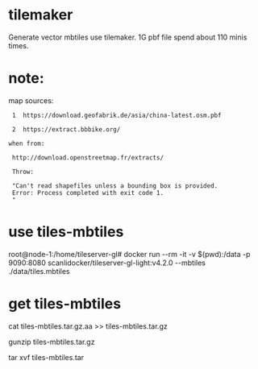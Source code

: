 # tilemaker
Generate vector mbtiles use tilemaker.   1G pbf file spend about 110 minis times.
# note:
   map sources:
   
     1  https://download.geofabrik.de/asia/china-latest.osm.pbf
     
     2  https://extract.bbbike.org/
     
    when from:
    
     http://download.openstreetmap.fr/extracts/
     
     Throw:
     
     "Can't read shapefiles unless a bounding box is provided.
     Error: Process completed with exit code 1.
     "
# use tiles-mbtiles
root@node-1:/home/tileserver-gl# docker run --rm -it -v $(pwd):/data -p 9090:8080 scanlidocker/tileserver-gl-light:v4.2.0 --mbtiles ./data/tiles.mbtiles

# get tiles-mbtiles
cat tiles-mbtiles.tar.gz.aa >> tiles-mbtiles.tar.gz

gunzip tiles-mbtiles.tar.gz

tar xvf tiles-mbtiles.tar
